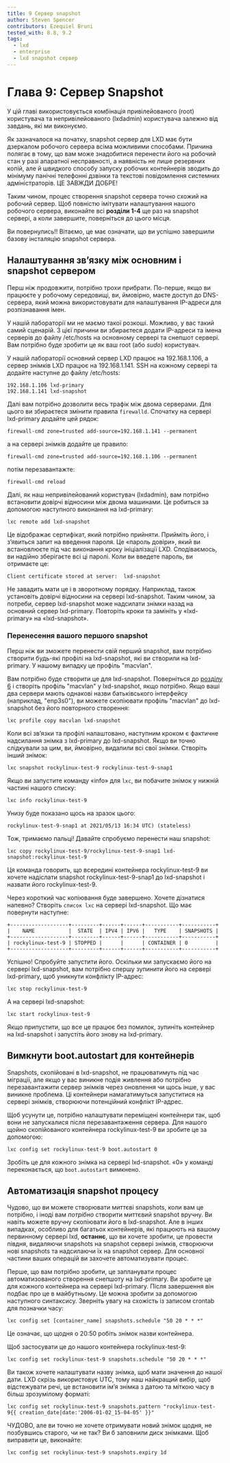 ```yaml
---
title: 9 Сервер snapshot
author: Steven Spencer
contributors: Ezequiel Bruni
tested_with: 8.8, 9.2
tags:
  - lxd
  - enterprise
  - lxd snapshot сервер
---
```


# Глава 9: Сервер Snapshot

У цій главі використовується комбінація привілейованого (root) користувача та непривілейованого (lxdadmin) користувача залежно від завдань, які ми виконуємо.

Як зазначалося на початку, snapshot сервер для LXD має бути дзеркалом робочого сервера всіма можливими способами. Причина полягає в тому, що вам може знадобитися перенести його на робочий стан у разі апаратної несправності, а наявність не лише резервних копій, але й швидкого способу запуску робочих контейнерів зводить до мінімуму панічні телефонні дзвінки та текстові повідомлення системних адміністраторів. ЦЕ ЗАВЖДИ ДОБРЕ!

Таким чином, процес створення snapshot сервера точно схожий на робочий сервер. Щоб повністю імітувати налаштування нашого робочого сервера, виконайте всі **розділи 1-4** ще раз на snapshot сервері, а коли завершите, поверніться до цього місця.

Ви повернулись!! Вітаємо, це має означати, що ви успішно завершили базову інсталяцію snapshot сервера.

## Налаштування зв’язку між основним і snapshot сервером

Перш ніж продовжити, потрібно трохи прибрати. По-перше, якщо ви працюєте у робочому середовищі, ви, ймовірно, маєте доступ до DNS-сервера, який можна використовувати для налаштування IP-адреси для розпізнавання імен.

У нашій лабораторії ми не маємо такої розкоші. Можливо, у вас такий самий сценарій. З цієї причини ви збираєтеся додати IP-адреси та імена серверів до файлу /etc/hosts на основному сервері та снепшот сервері. Вам потрібно буде зробити це як ваш root (або _sudo_) користувач.

У нашій лабораторії основний сервер LXD працює на 192.168.1.106, а сервер знімків LXD працює на 192.168.1.141. SSH на кожному сервері та додайте наступне до файлу /etc/hosts:

```
192.168.1.106 lxd-primary
192.168.1.141 lxd-snapshot
```

Далі вам потрібно дозволити весь трафік між двома серверами. Для цього ви збираєтеся змінити правила `firewalld`. Спочатку на сервері lxd-primary додайте цей рядок:

```
firewall-cmd zone=trusted add-source=192.168.1.141 --permanent
```

а на сервері знімків додайте це правило:

```
firewall-cmd zone=trusted add-source=192.168.1.106 --permanent
```

потім перезавантажте:

```
firewall-cmd reload
```

Далі, як наш непривілейований користувач (lxdadmin), вам потрібно встановити довірчі відносини між двома машинами. Це робиться за допомогою наступного виконання на lxd-primary:

```
lxc remote add lxd-snapshot
```

Це відображає сертифікат, який потрібно прийняти. Прийміть його, і з’явиться запит на введення пароля. Це «пароль довіри», який ви встановлюєте під час виконання кроку ініціалізації LXD. Сподіваємось, ви надійно зберігаєте всі ці паролі. Коли ви введете пароль, ви отримаєте це:

```
Client certificate stored at server:  lxd-snapshot
```

Не завадить мати це і в зворотному порядку. Наприклад, також установіть довірчі відносини на сервері lxd-snapshot. Таким чином, за потреби, сервер lxd-snapshot може надсилати знімки назад на основний сервер lxd-primary. Повторіть кроки та замініть у «lxd-primary» на «lxd-snapshot».

### Перенесення вашого першого snapshot

Перш ніж ви зможете перенести свій перший snapshot, вам потрібно створити будь-які профілі на lxd-snapshot, які ви створили на lxd-primary. У нашому випадку це профіль "macvlan".

Вам потрібно буде створити це для lxd-snapshot. Поверніться до [розділу 6](06-profiles.md) і створіть профіль "macvlan" у lxd-snapshot, якщо потрібно. Якщо ваші два сервери мають однакові назви батьківського інтерфейсу (наприклад, "enp3s0"), ви можете скопіювати профіль "macvlan" до lxd-snapshot без його повторного створення:

```
lxc profile copy macvlan lxd-snapshot
```

Коли всі зв’язки та профілі налаштовано, наступним кроком є фактичне надсилання знімка з lxd-primary до lxd-snapshot. Якщо ви точно слідкували за цим, ви, ймовірно, видалили всі свої знімки. Створіть інший знімок:

```
lxc snapshot rockylinux-test-9 rockylinux-test-9-snap1
```

Якщо ви запустите команду «info» для `lxc`, ви побачите знімок у нижній частині нашого списку:

```
lxc info rockylinux-test-9
```

Унизу буде показано щось на зразок цього:

```
rockylinux-test-9-snap1 at 2021/05/13 16:34 UTC) (stateless)
```

Тож, тримаємо пальці! Давайте спробуємо перенести наш snapshot:

```
lxc copy rockylinux-test-9/rockylinux-test-9-snap1 lxd-snapshot:rockylinux-test-9
```

Ця команда говорить, що всередині контейнера rockylinux-test-9 ви хочете надіслати snapshot rockylinux-test-9-snap1 до lxd-snapshot і назвати його rockylinux-test-9.

Через короткий час копіювання буде завершено. Хочете дізнатися напевно? Створіть `список lxc` на сервері lxd-snapshot. Що має повернути наступне:

```
+-------------------+---------+------+------+-----------+-----------+
|    NAME           |  STATE  | IPV4 | IPV6 |   TYPE    | SNAPSHOTS |
+-------------------+---------+------+------+-----------+-----------+
| rockylinux-test-9 | STOPPED |      |      | CONTAINER | 0         |
+-------------------+---------+------+------+-----------+-----------+
```

Успішно! Спробуйте запустити його. Оскільки ми запускаємо його на сервері lxd-snapshot, вам потрібно спершу зупинити його на сервері lxd-primary, щоб уникнути конфлікту IP-адрес:

```
lxc stop rockylinux-test-9
```

А на сервері lxd-snapshot:

```
lxc start rockylinux-test-9
```

Якщо припустити, що все це працює без помилок, зупиніть контейнер на lxd-snapshot і запустіть його знову на lxd-primary.

## Вимкнути boot.autostart для контейнерів

Snapshots, скопійовані в lxd-snapshot, не працюватимуть під час міграції, але якщо у вас виникне подія живлення або потрібно перезавантажити сервер знімків через оновлення чи щось інше, у вас виникне проблема. Ці контейнери намагатимуться запуститися на сервері знімків, створюючи потенційний конфлікт IP-адрес.

Щоб усунути це, потрібно налаштувати переміщені контейнери так, щоб вони не запускалися після перезавантаження сервера. Для нашого щойно скопійованого контейнера rockylinux-test-9 ви зробите це за допомогою:

```
lxc config set rockylinux-test-9 boot.autostart 0
```

Зробіть це для кожного знімка на сервері lxd-snapshot. «0» у команді переконається, що `boot.autostart` вимкнено.

## Автоматизація snapshot процесу

Чудово, що ви можете створювати миттєві snapshots, коли вам це потрібно, і іноді вам _потрібно_ створити миттєвий snapshot вручну. Ви навіть можете вручну скопіювати його в lxd-snapshot. Але в інших випадках, особливо для багатьох контейнерів, які працюють на вашому первинному сервері lxd, **останнє**, що ви хочете зробити, це провести півдня, видаляючи snapshots на snapshot сервері знімків, створюючи нові snapshots та надсилаючи їх на snapshot сервер. Для основної частини ваших операцій ви захочете автоматизувати процес.

Перше, що вам потрібно зробити, це запланувати процес автоматизованого створення снепшоту на lxd-primary. Ви зробите це для кожного контейнера на сервері lxd-primary. Після завершення він подбає про це в майбутньому. Це можна зробити за допомогою наступного синтаксису. Зверніть увагу на схожість із записом crontab для позначки часу:

```
lxc config set [container_name] snapshots.schedule "50 20 * * *"
```

Це означає, що щодня о 20:50 робіть знімок назви контейнера.

Щоб застосувати це до нашого контейнера rockylinux-test-9:

```
lxc config set rockylinux-test-9 snapshots.schedule "50 20 * * *"
```

Ви також хочете налаштувати назву знімка, щоб мати значення до нашої дати. LXD скрізь використовує UTC, тому наш найкращий вибір, щоб відстежувати речі, це встановити ім’я знімка з датою та міткою часу в більш зрозумілому форматі:

```
lxc config set rockylinux-test-9 snapshots.pattern "rockylinux-test-9{{ creation_date|date:'2006-01-02_15-04-05' }}"
```

ЧУДОВО, але ви точно не хочете отримувати новий знімок щодня, не позбувшись старого, чи не так? Ви б заповнили диск знімками. Щоб виправити це, виконайте:

```
lxc config set rockylinux-test-9 snapshots.expiry 1d
```
